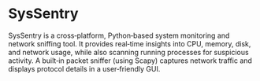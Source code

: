 # SysSentry
SysSentry is a cross‑platform, Python‑based system monitoring and network sniffing tool. It provides real‑time insights into CPU, memory, disk, and network usage, while also scanning running processes for suspicious activity. A built‑in packet sniffer (using Scapy) captures network traffic and displays protocol details in a user‑friendly GUI.
